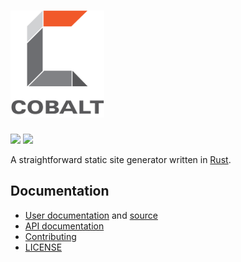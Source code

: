 # ![Cobalt](https://raw.githubusercontent.com/cobalt-org/logos/master/cobald.logo.02.resize.png)

[![](https://img.shields.io/crates/v/cobalt-bin.svg?maxAge=25920)](https://crates.io/crates/cobalt-bin)
[![](https://badges.gitter.im/Join%20Chat.svg)](https://gitter.im/cobalt-org/cobalt.rs?utm_source=badge&utm_medium=badge&utm_campaign=pr-badge)

A straightforward static site generator written in [Rust](http://www.rust-lang.org/).

## Documentation

- [User documentation](https://cobalt-org.github.io/) and [source](https://github.com/cobalt-org/cobalt-org.github.io)
- [API documentation](https://docs.rs/cobalt-bin)
- [Contributing](https://github.com/cobalt-org/cobalt.rs/blob/master/CONTRIBUTING.md)
- [LICENSE](https://github.com/cobalt-org/cobalt.rs/blob/master/LICENSE-MIT)
